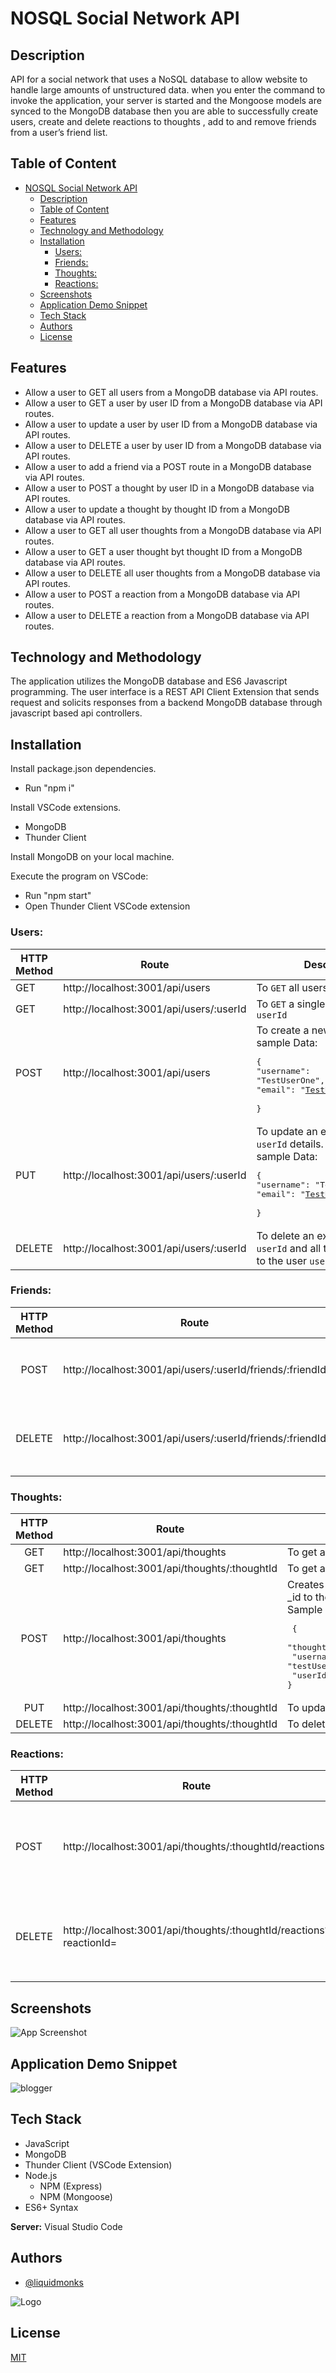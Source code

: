 
# NOSQL Social Network API

## Description
API for a social network that uses a NoSQL database to allow website to handle large amounts of unstructured data.
when you enter the command to invoke the application, your server is started and the Mongoose models are synced to the MongoDB database then you are able to successfully create users, create and delete reactions to thoughts , add to and remove friends from a user’s friend list.

## Table of Content
- [NOSQL Social Network API](#nosql-social-network-api)
  - [Description](#description)
  - [Table of Content](#table-of-content)
  - [Features](#features)
  - [Technology and Methodology](#technology-and-methodology)
  - [Installation](#installation)
    - [Users:](#users)
    - [Friends:](#friends)
    - [Thoughts:](#thoughts)
    - [Reactions:](#reactions)
  - [Screenshots](#screenshots)
  - [Application Demo Snippet](#application-demo-snippet)
  - [Tech Stack](#tech-stack)
  - [Authors](#authors)
  - [License](#license)

## Features

- Allow a user to GET all users from a MongoDB database via API routes.
- Allow a user to GET a user by user ID from a MongoDB database via API routes.
- Allow a user to update a user by user ID from a MongoDB database via API routes.
- Allow a user to DELETE a user by user ID from a MongoDB database via API routes.
- Allow a user to add a friend via a POST route in a MongoDB database via API routes.
- Allow a user to POST a thought by user ID in a MongoDB database via API routes.
- Allow a user to update a thought by thought ID from a MongoDB database via API routes.
- Allow a user to GET all user thoughts from a MongoDB database via API routes.
- Allow a user to GET a user thought byt thought ID from a MongoDB database via API routes.
- Allow a user to DELETE all user thoughts from a MongoDB database via API routes.
- Allow a user to POST a reaction from a MongoDB database via API routes.
- Allow a user to DELETE a reaction from a MongoDB database via API routes.

## Technology and Methodology

The application utilizes the MongoDB database and ES6 Javascript programming. The user interface is a REST API Client Extension that sends request and solicits responses from a backend MongoDB database through javascript based api controllers. 

## Installation

Install package.json dependencies.
- Run "npm i"

Install VSCode extensions.
- MongoDB
- Thunder Client

Install MongoDB on your local machine.

Execute the program on VSCode:
- Run "npm start"
- Open Thunder Client VSCode extension

### Users: 

| HTTP Method 	| Route                                   	| Description                                                                                                                                                         	|
|-------------	|-----------------------------------------	|---------------------------------------------------------------------------------------------------------------------------------------------------------------------	|
| GET         	| http://localhost:3001/api/users         	| To `GET` all users                                                                                                                                                  	|
| GET         	| http://localhost:3001/api/users/:userId 	| To `GET` a single user with that `userId`                                                                                                                           	|
| POST        	| http://localhost:3001/api/users         	| To create a new user. <br> sample Data:  <pre>{  <br>"username": "TestUserOne",  <br>"email": "TestUserOne@mail.com"  <br>}</pre>                                    	|
| PUT         	| http://localhost:3001/api/users/:userId 	| To update an existing user `userId` details. <br> sample Data:  <pre>{  <br>"username": "TestUserTwo",  <br>"email": "TestUserTwo@mail.com"  <br>}</pre> 	|
| DELETE      	| http://localhost:3001/api/users/:userId 	| To delete an existing user `userId`  and all thoughts related to the user `userId`                                                                                                                                	|                                                                                                                             	|

### Friends:

| HTTP Method 	|                           Route                           	| Description                                                                                                                                                         	|
|:-----------:	|:---------------------------------------------------------:	|---------------------------------------------------------------------------------------------------------------------------------------------------------------------	|
|     POST    	| http://localhost:3001/api/users/:userId/friends/:friendId 	| To add a friend `friendId` to a user `userId`                                                                                                                       	|
|    DELETE   	| http://localhost:3001/api/users/:userId/friends/:friendId 	| To remove a friend `friendId` from a user `userId`  friend list                                                                                                     	|

### Thoughts:

| HTTP Method 	| Route                                         	| Description                                                                                                                                                                                                                                                     	|
|:-----------:	|-----------------------------------------------	|-----------------------------------------------------------------------------------------------------------------------------------------------------------------------------------------------------------------------------------------------------------------	|
|     GET     	| http://localhost:3001/api/thoughts            	| To get all thoughts                                                                                                                                                                                                                                             	|
|     GET     	| http://localhost:3001/api/thoughts/:thoughtId 	| To get a single thought by its _id `thoughtId`                                                                                                                                                                                                                  	|
|     POST    	| http://localhost:3001/api/thoughts            	| Creates new thought and push the created thought's _id to the associated user's thoughts array field). <br>Sample Data:  <pre>  { <br>  "thought_text": "This is a thought by TestUserOne", <br>  "username": "testUserOne",<br>  "userId" : "TestUserOne"  <br>} </pre> 	|
|     PUT     	| http://localhost:3001/api/thoughts/:thoughtId 	| To update a thought by its _id `thoughtId`                                                                                                                                                                                                                      	|
|    DELETE   	| http://localhost:3001/api/thoughts/:thoughtId 	| To delete a thought by its _id `thoughtId`                                                                                                                                                                                                                      	|

### Reactions:
| HTTP Method 	| Route                                                                               	| Description                                                             	|
|-------------	|-------------------------------------------------------------------------------------	|-------------------------------------------------------------------------	|
| POST        	| http://localhost:3001/api/thoughts/:thoughtId/reactions                             	| To create a reaction stored in a single thought's reactions array field 	|
| DELETE      	| http://localhost:3001/api/thoughts/:thoughtId/reactions?reactionId=<reactionID>	| To pull and remove a reaction by the reaction's `reactionId` value      	|


## Screenshots

![App Screenshot](https://via.placeholder.com/468x300?text=App+Screenshot+Here)




## Application Demo Snippet
![blogger](https://user-images.githubusercontent.com/114820394/217341898-0a4584f5-f602-4f7a-9547-c36c68f11348.gif)

## Tech Stack


- JavaScript
- MongoDB
- Thunder Client (VSCode Extension)
- Node.js 
    - NPM (Express)
    - NPM (Mongoose)
- ES6+ Syntax


**Server:** Visual Studio Code


## Authors

- [@liquidmonks](https://www.github.com/liquidmonks)


![Logo](https://i.imgur.com/RXZyAtU.png)


## License

[MIT](https://choosealicense.com/licenses/mit/)